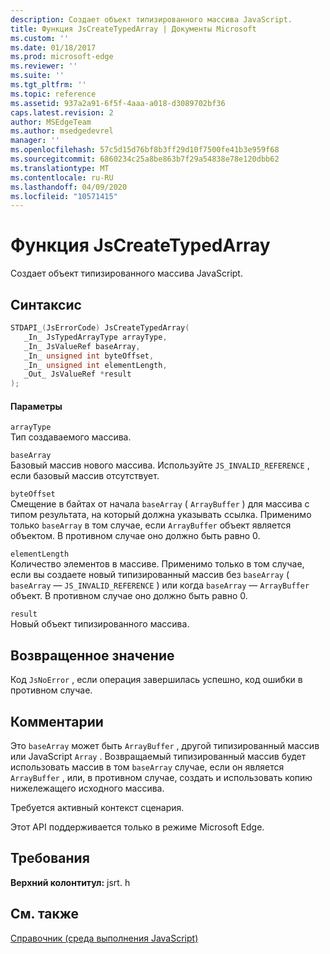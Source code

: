 ```yaml
---
description: Создает объект типизированного массива JavaScript.
title: Функция JsCreateTypedArray | Документы Microsoft
ms.custom: ''
ms.date: 01/18/2017
ms.prod: microsoft-edge
ms.reviewer: ''
ms.suite: ''
ms.tgt_pltfrm: ''
ms.topic: reference
ms.assetid: 937a2a91-6f5f-4aaa-a018-d3089702bf36
caps.latest.revision: 2
author: MSEdgeTeam
ms.author: msedgedevrel
manager: ''
ms.openlocfilehash: 57c5d15d76bf8b3ff29d10f7500fe41b3e959f68
ms.sourcegitcommit: 6860234c25a8be863b7f29a54838e78e120dbb62
ms.translationtype: MT
ms.contentlocale: ru-RU
ms.lasthandoff: 04/09/2020
ms.locfileid: "10571415"
---
```

# Функция JsCreateTypedArray
Создает объект типизированного массива JavaScript.  
  
## Синтаксис  
  
```cpp  
STDAPI_(JsErrorCode) JsCreateTypedArray(  
   _In_ JsTypedArrayType arrayType,  
   _In_ JsValueRef baseArray,  
   _In_ unsigned int byteOffset,  
   _In_ unsigned int elementLength,  
   _Out_ JsValueRef *result  
);  
```  
  
#### Параметры  
 `arrayType`  
 Тип создаваемого массива.  
  
 `baseArray`  
 Базовый массив нового массива. Используйте `JS_INVALID_REFERENCE` , если базовый массив отсутствует.  
  
 `byteOffset`  
 Смещение в байтах от начала `baseArray` ( `ArrayBuffer` ) для массива с типом результата, на который должна указывать ссылка. Применимо только `baseArray` в том случае, если `ArrayBuffer` объект является объектом. В противном случае оно должно быть равно 0.  
  
 `elementLength`  
 Количество элементов в массиве. Применимо только в том случае, если вы создаете новый типизированный массив без `baseArray` ( `baseArray` — `JS_INVALID_REFERENCE` ) или когда `baseArray` — `ArrayBuffer` объект. В противном случае оно должно быть равно 0.  
  
 `result`  
 Новый объект типизированного массива.  
  
## Возвращенное значение  
 Код `JsNoError` , если операция завершилась успешно, код ошибки в противном случае.  
  
## Комментарии  
 Это `baseArray` может быть `ArrayBuffer` , другой типизированный массив или JavaScript `Array` . Возвращаемый типизированный массив будет использовать массив в том `baseArray` случае, если он является `ArrayBuffer` , или, в противном случае, создать и использовать копию нижележащего исходного массива.  
  
 Требуется активный контекст сценария.  
  
 Этот API поддерживается только в режиме Microsoft Edge.  
  
## Требования  
 **Верхний колонтитул:** jsrt. h  
  
## См. также  
 [Справочник (среда выполнения JavaScript)](../chakra-hosting/reference-javascript-runtime.md)